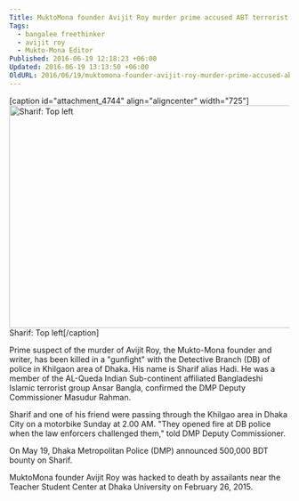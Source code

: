 ```yaml
---
Title: MuktoMona founder Avijit Roy murder prime accused ABT terrorist Sharif killed in Dhaka
Tags:
  - bangalee freethinker
  - avijit roy
  - Mukto-Mona Editor
Published: 2016-06-19 12:18:23 +06:00
Updated: 2016-06-19 13:13:50 +06:00
OldURL: 2016/06/19/muktomona-founder-avijit-roy-murder-prime-accused-abt-terrorist-sharif-killed-in-dhaka/
---
```


[caption id="attachment_4744" align="aligncenter" width="725"]<a href="https://enblog.muktomona.com/2016/06/19/muktomona-founder-avijit-roy-murder-prime-accused-abt-terrorist-sharif-killed-in-dhaka/6-militants-bg20160615164036/" rel="attachment wp-att-4744"><img src="https://enblog.muktomona.com/wp-content/uploads/2016/06/6-militants-bg20160615164036.jpg" alt="Sharif: Top left" width="725" height="400" class="size-full wp-image-4744" /></a> Sharif: Top left[/caption]

Prime suspect of the murder of Avijit Roy, the Mukto-Mona founder and writer, has been killed in a "gunfight" with the Detective Branch (DB) of police in Khilgaon area of Dhaka. His name is Sharif alias Hadi. He was a member of the AL-Queda Indian Sub-continent affiliated Bangladeshi Islamic terrorist group Ansar Bangla, confirmed the DMP Deputy Commissioner Masudur Rahman.

Sharif and one of his friend were passing through the Khilgao area in Dhaka City on a motorbike Sunday at 2.00 AM. "They opened fire at DB police when the law enforcers challenged them," told DMP Deputy Commissioner.

On May 19, Dhaka Metropolitan Police (DMP) announced 500,000 BDT bounty on Sharif.

MuktoMona founder Avijit Roy was hacked to death by assailants near the Teacher Student Center at Dhaka University on February 26, 2015.  



